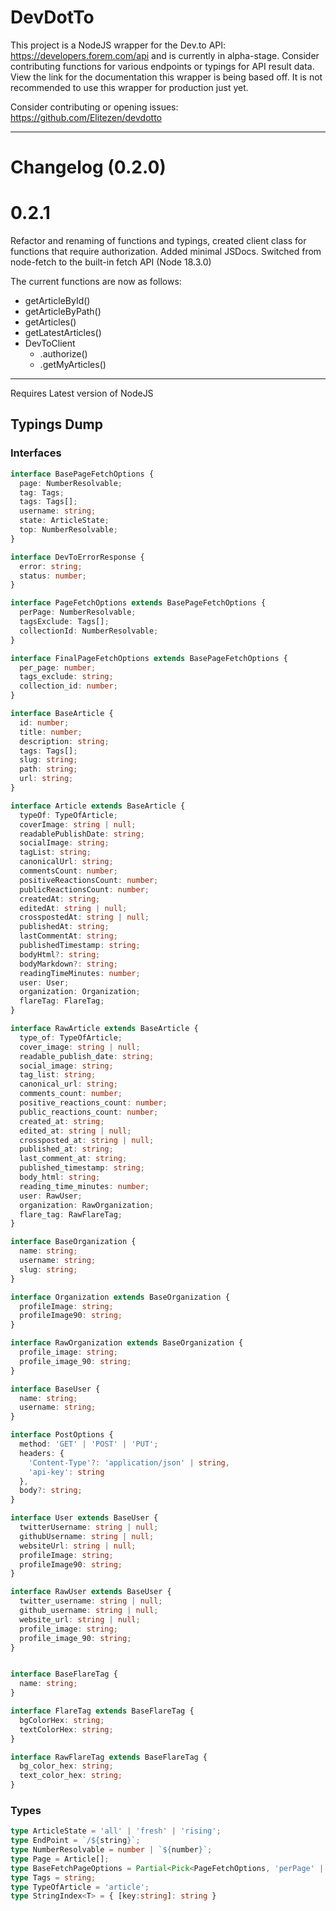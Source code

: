 # DevDotTo
This project is a NodeJS wrapper for the Dev.to API: https://developers.forem.com/api and is currently in alpha-stage. Consider contributing functions for various endpoints or typings for API result data. View the link for the documentation this wrapper is being based off. It is not recommended to use this wrapper for production just yet.

Consider contributing or opening issues: https://github.com/Elitezen/devdotto

--- 

# Changelog (0.2.0)

# 0.2.1
Refactor and renaming of functions and typings, created client class for functions
that require authorization. Added minimal JSDocs. Switched from node-fetch to the built-in fetch API (Node 18.3.0)

The current functions are now as follows:
- getArticleById()
- getArticleByPath()
- getArticles()
- getLatestArticles()
- DevToClient
  - .authorize()
  - .getMyArticles()
---

Requires Latest version of NodeJS

## Typings Dump

### Interfaces
```ts
interface BasePageFetchOptions {
  page: NumberResolvable;
  tag: Tags;
  tags: Tags[];
  username: string;
  state: ArticleState;
  top: NumberResolvable;
}

interface DevToErrorResponse {
  error: string;
  status: number;
}

interface PageFetchOptions extends BasePageFetchOptions {
  perPage: NumberResolvable;
  tagsExclude: Tags[];
  collectionId: NumberResolvable;
}

interface FinalPageFetchOptions extends BasePageFetchOptions {
  per_page: number;
  tags_exclude: string;
  collection_id: number;
}

interface BaseArticle {
  id: number;
  title: number;
  description: string;
  tags: Tags[];
  slug: string;
  path: string;
  url: string;
}

interface Article extends BaseArticle {
  typeOf: TypeOfArticle;
  coverImage: string | null;
  readablePublishDate: string;
  socialImage: string;
  tagList: string;
  canonicalUrl: string;
  commentsCount: number;
  positiveReactionsCount: number;
  publicReactionsCount: number;
  createdAt: string;
  editedAt: string | null;
  crosspostedAt: string | null;
  publishedAt: string;
  lastCommentAt: string;
  publishedTimestamp: string;
  bodyHtml?: string;
  bodyMarkdown?: string;
  readingTimeMinutes: number;
  user: User;
  organization: Organization;
  flareTag: FlareTag;
}

interface RawArticle extends BaseArticle {
  type_of: TypeOfArticle;
  cover_image: string | null;
  readable_publish_date: string;
  social_image: string;
  tag_list: string;
  canonical_url: string;
  comments_count: number;
  positive_reactions_count: number;
  public_reactions_count: number;
  created_at: string;
  edited_at: string | null;
  crossposted_at: string | null;
  published_at: string;
  last_comment_at: string;
  published_timestamp: string;
  body_html: string;
  reading_time_minutes: number;
  user: RawUser;
  organization: RawOrganization;
  flare_tag: RawFlareTag;
}

interface BaseOrganization {
  name: string;
  username: string;
  slug: string;
}

interface Organization extends BaseOrganization {
  profileImage: string;
  profileImage90: string;
}

interface RawOrganization extends BaseOrganization {
  profile_image: string;
  profile_image_90: string;
}

interface BaseUser {
  name: string;
  username: string;
}

interface PostOptions {
  method: 'GET' | 'POST' | 'PUT';
  headers: {
    'Content-Type'?: 'application/json' | string,
    'api-key': string
  },
  body?: string;
}

interface User extends BaseUser {
  twitterUsername: string | null;
  githubUsername: string | null;
  websiteUrl: string | null;
  profileImage: string;
  profileImage90: string;
}

interface RawUser extends BaseUser {
  twitter_username: string | null;
  github_username: string | null;
  website_url: string | null;
  profile_image: string;
  profile_image_90: string;
}


interface BaseFlareTag {
  name: string;
}

interface FlareTag extends BaseFlareTag {
  bgColorHex: string;
  textColorHex: string;
}

interface RawFlareTag extends BaseFlareTag {
  bg_color_hex: string;
  text_color_hex: string;
}
```

### Types
```ts
type ArticleState = 'all' | 'fresh' | 'rising';
type EndPoint = `/${string}`;
type NumberResolvable = number | `${number}`;
type Page = Article[];
type BaseFetchPageOptions = Partial<Pick<PageFetchOptions, 'perPage' | 'page'>>;
type Tags = string;
type TypeOfArticle = 'article';
type StringIndex<T> = { [key:string]: string }
```